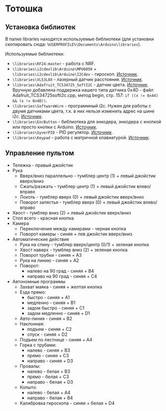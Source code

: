 # Тотошка

## Установка библиотек

В папке libraries находятся используемые библиотеки (для установки скопировать сюда: `%USERPROFILE%\Documents\Arduino\libraries`).

Используемые библиотеки:
* `\libraries\RF24-master` - работа с NRF.
* `\libraries\i2cdevlib\Arduino\MPU6050` + `\libraries\i2cdevlib\Arduino\I2Cdev` - гироскоп.
  [Источник](https://github.com/jrowberg/i2cdevlib).
* `\libraries\VL53L0X` - лазерный датчик расстояния.
  [Источник](https://github.com/pololu/vl53l0x-arduino).
* `\libraries\Adafruit_TCS34725_SoftI2C` - датчик цвета.
  [Источник](https://github.com/Fire7/Adafruit_TCS34725_SoftI2C).
  Вручную добавлена поддержка нашего типа датчика 0x4D - файл Adafruit_TCS34725softi2c.cpp, метод begin, стр. 157: `if ((x != 0x44) && (x != 0x4D))`.
* `\libraries\SoftwareWire` - программный i2c. Нужен для работы с двумя датчиками цвета, т.к. в них нельзя изменить адрес на шине i2c.
  [Источник](https://github.com/Fire7/SoftwareWire).
* `\libraries\EncButton` - библиотека для энкодера, энкодера с кнопкой или просто кнопки с Arduino.
  [Источник](https://github.com/GyverLibs/EncButton).
* `\libraries\GyverPID` - PID регулятор.
  [Источник](https://github.com/GyverLibs/GyverPID).
* `\libraries\Keypad` - работа с матричной клавиатурой.
  [Источник](https://github.com/Chris--A/Keypad).


## Управление пультом

* Тележка - правый джойстик
* Рука
  * Вверх/вниз параллельно - тумблер центр (1) + левый джойстик вверх/вниз
  * Сжать/разжать - тумблер центр (1) + левый джойстик влево/вправо
  * Локоть - тумблер вверх (0) + левый джойстик вверх/вниз
  * Поворот запястья - тумблер вверх (0) + левый джойстик влево/вправо
* Хвост - тумблер вниз (2) + левый джойстик вверх/вниз
* Стоп всего - красная кнопка
* Камера
  * Переключение между камерами - черная кнопка
  * Поворот камеры - синяя + лев джойстик вверх/вниз
* Автоматические действия
  * Рука на спину - тумблер вверх/центр (0/1) + зеленая кнопка
  * Хвост наверх - тумблер вниз (2) + зеленая кнопка
  * Поворот трубки - синяя + A3
  * Рука на линию - синяя + A2
  * Поворот:
    * налево на 90 град - синяя + B4
    * направо на 90 град - синяя + C4
* Автономные программы
  * Захват маяка - синяя + желтая кнопка
  * Езда прямо:
    * быстро - синяя + A1
    * медленно - синяя + B1
    * задом быстро - синяя + C1
    * задом медленно - синяя + D1
  * Авто-линия - синяя + B2
  * Наклонная:
    * подъем - синяя + C2
    * спуск - синяя + D2
  * Подъем по лестнице - синяя + A4
  * Горка с трубами:
    * налево - синяя + B3
    * прямо - синяя + C3
    * направо - синяя + D3
  * Провалы:
    * налево - белая + B3
    * прямо - белая + C3
    * направо - белая + D3
  * Копыто:
    * налево - белая + A4
    * направо - белая + B4
  * Калибровка гироскопа - синяя + белая + D4
